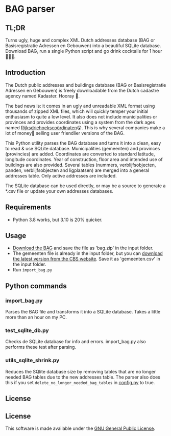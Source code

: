 # BAG parser

## TL;DR
Turns ugly, huge and complex XML Dutch addresses database (BAG or Basisregistratie Adressen en Gebouwen) into a 
beautiful SQLite database. 
Download BAG, run a single Python script and go drink cocktails for 1 hour 🌴🍹😎.

## Introduction ##

The Dutch public addresses and buildings database (BAG or Basisregistratie Adressen en Gebouwen) is freely downloadable
from the Dutch cadastre agency named Kadaster. Hooray 🙂. 

The bad news is: it comes in an ugly and unreadable XML format using thousands of zipped XML files, which will quickly 
temper your initial enthusiasm to quite a low level. 
It also does not include municipalities or provinces and provides coordinates using a system from the dark ages named 
 [Rijksdriehoekscoördinaten](https://nl.wikipedia.org/wiki/Rijksdriehoeksco%C3%B6rdinaten)😲. 
This is why several companies make a lot of money🤑 selling user friendlier versions of the BAG.

This Python utility parses the BAG database and turns it into a clean, easy to read & use SQLite database.
Municipalities (gemeenten) and provinces (provincies) are added. Coordinates are converted to standard latitude, 
longitude coordinates. Year of construction, floor area and intended use of buildings are also provided. Several 
tables (nummers, verblijfsobjecten, panden, verblijfsobjecten and ligplaatsen) are merged into a general addresses
table. Only active addresses are included.

The SQLite database can be used directly, or may be a source to generate a *.csv file or update your own addresses 
databases. 

## Requirements ##
* Python 3.8 works, but 3.10 is 20% quicker.

## Usage ##
* [Download the BAG](https://www.kadaster.nl/zakelijk/producten/adressen-en-gebouwen/bag-2.0-extract) and save the file as 'bag.zip' in the input folder.
* The gemeenten file is already in the input folder, but you can [download the latest version from the CBS website](https://www.cbs.nl/nl-nl/onze-diensten/methoden/classificaties/overig/gemeentelijke-indelingen-per-jaar). Save it as 'gemeenten.csv' in the input folder.
* Run `import_bag.py`

## Python commands ##

### import_bag.py ###
Parses the BAG file and transforms it into a SQLite database. Takes a little more than an hour on my PC.

### test_sqlite_db.py ###
Checks de SQLite database for info and errors. import_bag.py also performs these test after parsing.

### utils_sqlite_shrink.py ###
Reduces the SQlite database size by removing tables that are no longer needed BAG tables due to the new addresses table.
The parser also does this if you set `delete_no_longer_needed_bag_tables` in [config.py](config.py) to true.

## License ##


## License ##
This software is made available under the [GNU General Public License](LICENSE.md).